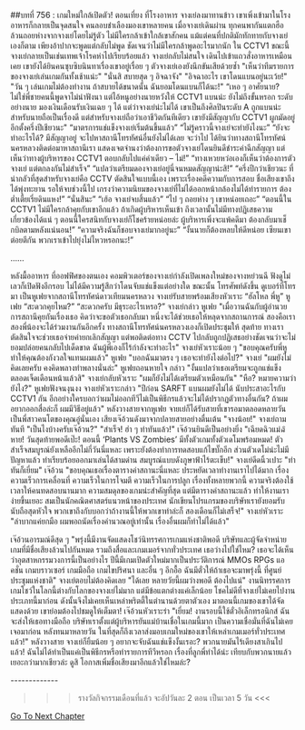 ##บทที่ 756 : เกมใหม่ใกล้เปิดตัว!
ตอนเที่ยง
ที่โรงอาหาร จางเย่ลงมาทานข้าว เขาเพิ่งเข้ามาในโรงอาหารก็กลายเป็นจุดสนใจ คนลอบชำเลืองมองเขาหลายคน เมื่อจางเย่เดินผ่าน ทุกคนพากันแตกฮือ ล้วนถอยห่างจากจางเย่โดยไม่รู้ตัว ไม่มีใครกล้าเข้าใกล้เขาสักคน แม้แต่คนที่ปกติมักทักทายกับจางเย่เองก็ตาม เพียงอ้าปากจะพูดแต่กลับไม่พูด ชัดเจนว่าไม่มีใครกล้าพูดอะไรมากนัก
ใน CCTV1 ขณะนี้ จางเย่กลายเป็นเช่นเทพเจ้าโรคห่าไปเรียบร้อยแล้ว
จางเย่กลับไม่สนใจ เดินไปเข้าแถวสั่งอาหารเหมือนเคย เขายังได้ยินคนซุบซิบนินทาเรื่องเขาอยู่เรื่อย ๆ ตัวจางเย่เองยังนึกขันเสียด้วยซ้ำ
"เห็นว่าทีมรายการของจางเย่เล่นเกมกันทั้งเช้าแน่ะ"
"นั่นสิ สบายสุด ๆ อิจฉาจัง"
"อิจฉาอะไร เขาโดนแบนอยู่นะเว้ย!"
"วัน ๆ เล่นเกมไม่ต้องทำงาน ถ้าสบายได้ขนาดนั้น ฉันยอมโดนแบนก็ได้นะ!"
“เหอ ๆ อาศัยนาย? ไม่ใช่พี่ชายคนนี้พูดจาไม่น่าฟังนา แต่ไอ้หนูอย่างนายหวังให้ CCTV1 แบนน่ะ ยังไม่ถึงขั้นหรอก ระดับอย่างนาย มองเงินเดือนรับเงินเฉย ๆ ได้ แต่ว่าจางเย่น่ะไม่ได้ เขาเป็นถึงศิลปินระดับ A ถูกแบนน่ะสำหรับนายถือเป็นเรื่องดี แต่สำหรับจางเย่ถือว่าเอาชีวิตกันทีเดียว เขายังมีสัญญากับ CCTV1 ผูกมัดอยู่อีกตั้งครึ่งปีเชียวนะ"
“มาตรการแช่แข็งจางเย่เริ่มต้นขึ้นแล้ว”
“ไม่รู้คราวนี้จางเย่จะทำยังไงนะ”
“ยังจะทำอะไรได้? มีสัญญาอยู่ จะไปหาสถานีโทรทัศน์อื่นยังไม่ได้เลย จะว่าไป ได้ยินว่าทางสถานีโทรทัศน์นครหลวงติดต่อมาหาสถานีเรา แสดงเจตจำนงว่าต้องการขอตัวจางเย่โดนยินดีชำระค่าฉีกสัญญา แต่เห็นว่าทางผู้บริหารของ CCTV1 ตอบกลับไปแค่คำเดียว – ไม่!”
“ทางเหวยหว่อเองก็เห็นว่าต้องการตัวจางเย่ แต่ตกลงกันไม่สำเร็จ”
“แปลว่าเตรียมดองจางเย่อยู่นี่จนหมดสัญญาน่ะสิ!”
“ครึ่งปีกว่าเชียวนะ ที่น่ากลัวที่สุดสำหรับจางเย่คือ CCTV ตัดสินใจแบบนี้เอง เพราะเรื่องคดีความกับการสอบ ชื่อเสียงเขาถึงได้พุ่งทะยาน รอให้จบช่วงนี้ไป เกรงว่าความนิยมของจางเย่ที่ไม่ได้ออกหน้ากล้องไม่ได้ทำรายการ ต้องต่ำเตี้ยเรี่ยดินแหง!”
“นั่นสินะ”
“เฮ้อ จางเย่จบสิ้นแล้ว”
“ไป ๆ ถอยห่าง ๆ เขาหน่อยเถอะ”
“ตอนนี้ใน CCTV1 ไม่มีใครกล้าคุยกับเขาอีกแล้ว ถ้าเกิดผู้บริหารเห็นเข้า ถึงเวลานั้นไม่มีทางปฏิเสธความเกี่ยวข้องได้แน่ ๆ ตอนนี้ใครสนิทกับจางเย่ก็โชคร้ายหน่อยล่ะ ผู้บริหารเพิ่งจะแพ้คดีมา ต้องกลับมาเช็กบิลตามหลังแน่นอน!”
“ความจริงฉันก็ชอบจางเย่มากอยู่นะ”
“งั้นนายก็ต้องหลบให้ดีหน่อย เซียนเขาต่อยตีกัน พวกเราเข้าไปยุ่งไม่ไหวหรอกนะ!”




……




หลังมื้ออาหาร
ที่ออฟฟิศของตนเอง
คอมพิวเตอร์ของจางเย่กำลังเปิดเพลงใหม่ของจางหย่วนฉี ฟังดูไม่เลวก็เปิดฟังอีกรอบ ไม่ได้มีความรู้สึกว่าโดนจับแช่แข็งแต่อย่างใด
ขณะนั้น โทรศัพท์ดังขึ้น
ดูเบอร์ที่โทรมา เป็นหูเฟยจากสถานีโทรทัศน์ดาวเทียมนครหลวง
จางเย่รับสายพร้อมเสียงหัวเราะ “ฮัลโหล พี่หู”
หูเฟย “สะดวกคุยไหม?”
“สะดวกครับ มีธุระอะไรเหรอ?” จางเย่กล่าว
หูเฟย "เมื่อวานฉันกับผู้อำนวยการสถานีคุยกันเรื่องเธอ คิดว่าจะขอตัวเธอกลับมา หนึ่งจะได้ช่วยเธอให้หลุดจากสถานการณ์ สองคือเราสองพี่น้องจะได้ร่วมงานกันอีกครั้ง ทางสถานีโทรทัศน์นครหลวงเองก็เปิดประชุมให้ สุดท้าย ทางเราตัดสินใจจะช่วยเธอจ่ายค่ายกเลิกสัญญา แต่พอติดต่อทาง CCTV ไปกลับถูกปฏิเสธอย่างชัดเจนว่าจะไม่ยอมปล่อยคนกลับไปเด็ดขาด ฉันผู้พี่เองก็ไร้กำลังจะทำอะไร"
จางเย่หัวเราะน้อย ๆ "ขอบคุณครับพี่หู ทำให้คุณต้องกังวลใจแทนผมแล้ว"
หูเฟย "บอกฉันมาตรง ๆ เธอจะทำยังไงต่อไป?"
จางเย่ "ผมยังไม่คิดเลยครับ คงคิดพลางทำพลางนั่นล่ะ"
หูเฟยถอนหายใจ กล่าว "งั้นแปลว่าเธอเตรียมจะถูกแช่แข็งตลอดเจ็ดเดือนหน้าแล้วสิ"
จางเย่กลับหัวเราะ "ผมก็ยังไม่ได้เตรียมตัวเหมือนกัน"
"หือ? หมายความว่ายังไง?" หูเฟยฟังจนงุนงง
จางเย่หัวเราะกล่าว "ปีก่อน SARFT แบนผมยังไม่ได้ นับประสาอะไรกับ CCTV1 กัน อีกอย่างใครบอกว่าผมไม่ออกทีวีไม่เป็นพิธีกรแล้วจะไม่ได้ปรากฏตัวทางอื่นกัน? ถ้าผมอยากออกสื่อล่ะก็ ผมมีวิธีอยู่แล้ว"
หลังวางสายจากหูเฟย จายเย่ก็ได้รับสายที่เขารอมาตลอดหลายวัน
เป็นพี่สาวคนโตของคุณอู๋นั่นเอง
เสียงเจ๊อ้วนดังมาจากปลายสายอย่างตื่นเต้น "จางน้อย!"
จางเย่ถามทันที "เป็นไงบ้างครับเจ๊อ้วน?"
"สำเร็จ! ฮ่า ๆ ทำทันแล้ว!" เจ๊อ้วนยินดีเป็นอย่างยิ่ง "เฉียดฉิวแม่*ฉิ*หาย! วันสุดท้ายพอดีเป๊ะ! ตอนนี้ ‘Plants VS Zombies’ มีทั้งตัวเกมทั้งตัวเดโมพร้อมหมด! ตัวสำเร็จสมบูรณ์ยังเหลืออีกไม่กี่วันนี่แหละ เพราะยังต้องทำการทดสอบแก้ไขบั๊กอีก ส่วนตัวเดโม่น่ะไม่มีปัญหาแล้ว ทำเรียบร้อยออกมาเล่นได้สามด่าน สมบูรณ์แบบดังภูษาฟ้าไร้ตะเข็บ!"
จางเย่ดีดนิ้วเปาะ "ทำทันก็เยี่ยม"
เจ๊อ้วน "ขอบคุณเธอเรื่องตารางค่าสถานะนี่แหละ ประหยัดเวลาทำงานเราไปได้มาก เรื่องความเร็วการเคลื่อนที่ ความเร็วในการโจมตี ความเร็วในการปลูก เรื่องทั้งหลายพวกนี้ ความจริงต้องใช้เวลาให้คนทดสอบนานมาก ความสมดุลของเกมน่ะสำคัญที่สุด แต่มีตารางค่าสถานะแล้ว ทำให้งานเราง่ายขึ้นเยอะ สมเป็นนักคณิตศาสตร์แนวหน้าของประเทศ นักเขียนโปรแกรมของบริษัทเรายังยอมรับนับถือสุดหัวใจ พวกเขาถึงกับบอกว่าถ้างานนี้ให้พวกเขาทำล่ะก็ สองเดือนก็ไม่เสร็จ!"
จางเย่หัวเราะ "ลำบากแค่ยกมือ ผมพอถนัดเรื่องคำนวณอยู่เท่านั้น เรื่องอื่นผมก็ทำไม่ได้แล้ว"


เจ๊อ้วนอารมณ์ดีสุด ๆ "พรุ่งนี้มีงานจัดแสดงโชว์นิทรรศการเกมแห่งชาติพอดี บริษัทและผู้จัดจำหน่ายเกมที่มีชื่อเสียงล้วนไปกันหมด รวมถึงสื่อและเกมเมอร์จากทั่วประเทศ เธอว่างไปใช่ไหม? เธอจะได้เห็นว่าอุตสาหกรรมวงการนี้เป็นอย่างไร ปีนี้มีเกมเปิดตัวใหม่มากเป็นประวัติการณ์ MMOs RPGs แอคชั่น เกมบราวเซอร์ เกมมือถือ เกมไขปริศนา และอื่น ๆ อีกอื้อ ฉันมีตั๋วให้ถ้าเธอจะมาพรุ่งนี้ ที่ศูนย์ประชุมแห่งชาติ"
จางเย่ตอบไม่ต้องคิดเลย "ได้เลย หลายวัยนี้ผมว่างพอดี ต้องไปแน่"
งานนิทรรศการเกมโชว์ในโลกนี้ต่างกับโลกของจางเย่ไม่มาก แต่มีข้อแตกต่างแค่เล็กน้อย โชคไม่ดีที่จางเย่ไม่เคยไปงานประเภทนี้มาก่อน ดังนั้นจึงไม่เคยเห็นเหล่าพริตตี้ในตำนานด้วยตาตัวเอง มาตอนนี้เกมของเขาได้จัดแสดงด้วย เขาย่อมต้องไปชมดูให้เต็มตา!
เจ๊อ้วนหัวเราะร่า "เยี่ยม! งานรอบนี้ใช้ตั๋วอิเล็กทรอนิกส์ ฉันจะส่งให้เธอทางมือถือ บริษัทเราตั้งแต่ผู้บริหารยันแม่บ้านเชื่อในเกมนี้มาก เป็นความเชื่อมั่นที่ฉันไม่เคยเจอมาก่อน หลังทนมาหลายวัน ในที่สุดก็ถึงเวลาส่งมอบเกมใหม่ของเขาให้เหล่าเกมเมอร์ทั่วประเทศแล้ว!"
หลังวางสาย จางเย่ก็ยิ้มน้อย ๆ
อยากจะจับฉันแช่แข็งงั้นเรอะ?
พวกนายมันไร้เดียงสาเกินไปแล้ว!
ฉันไม่ได้ทำเป็นแค่เป็นพิธีกรหรือทำรายการทีวีหรอก เรื่องที่ลูกพี่ทำได้น่ะ เทียบกับพวกนายแล้วเยอะกว่ามากเชียวล่ะ ดูสิ โอกาสเพิ่มชื่อเสียงมาอีกแล้วใช่ไหมล่ะ?


*-*-*-*-*-*-*-*-*-*-*-*-*-*
>>> รางวัลกิจกรรมเดือนที่แล้ว จะอัปวันละ 2 ตอน เป็นเวลา 5 วัน <<<






[Go To Next Chapter]( ./57.md)